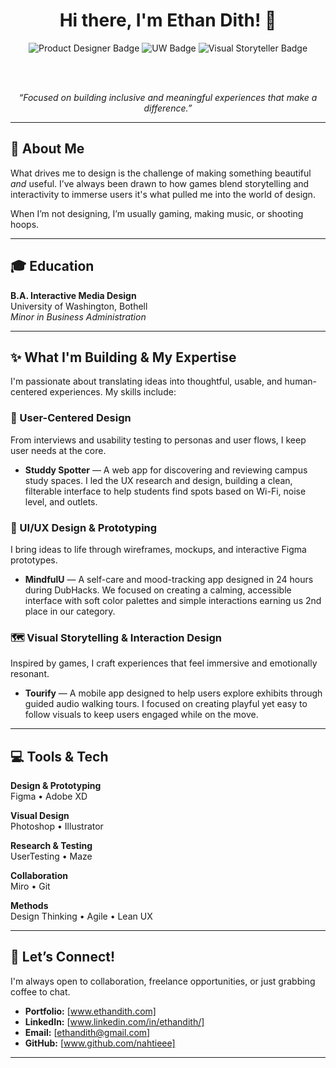 <h1 align="center">Hi there, I'm Ethan Dith! 👋</h1>

<div align="center">

<img src="https://img.shields.io/badge/Product%20Designer-Seattle-blue?style=for-the-badge&logo=figma&logoColor=white" alt="Product Designer Badge"/>
<img src="https://img.shields.io/badge/Interactive%20Media%20Design-UW%20Alum-green?style=for-the-badge&logo=react&logoColor=white" alt="UW Badge"/>
<img src="https://img.shields.io/badge/Visual%20Storyteller-Creative-orange?style=for-the-badge&logo=sketch&logoColor=white" alt="Visual Storyteller Badge"/>

<br><br>

<i>“Focused on building inclusive and meaningful experiences that make a difference.”</i>

</div>

---

## 🚀 About Me

What drives me to design is the challenge of making something beautiful *and* useful. I’ve always been drawn to how games blend storytelling and interactivity to immerse users it's what pulled me into the world of design.

When I’m not designing, I’m usually gaming, making music, or shooting hoops.

---

## 🎓 Education

**B.A. Interactive Media Design**  
University of Washington, Bothell  
*Minor in Business Administration*

---

## ✨ What I'm Building & My Expertise

I'm passionate about translating ideas into thoughtful, usable, and human-centered experiences. My skills include:

### 🧠 User-Centered Design  
From interviews and usability testing to personas and user flows, I keep user needs at the core.

- **Studdy Spotter** — A web app for discovering and reviewing campus study spaces. I led the UX research and design, building a clean, filterable interface to help students find spots based on Wi-Fi, noise level, and outlets.

### 🎨 UI/UX Design & Prototyping  
I bring ideas to life through wireframes, mockups, and interactive Figma prototypes.

- **MindfulU** — A self-care and mood-tracking app designed in 24 hours during DubHacks. We focused on creating a calming, accessible interface with soft color palettes and simple interactions earning us 2nd place in our category.

### 🗺️ Visual Storytelling & Interaction Design  
Inspired by games, I craft experiences that feel immersive and emotionally resonant.

- **Tourify** — A mobile app designed to help users explore exhibits through guided audio walking tours. I focused on creating playful yet easy to follow visuals to keep users engaged while on the move.

---

## 💻 Tools & Tech

**Design & Prototyping**  
Figma • Adobe XD  

**Visual Design**  
Photoshop • Illustrator

**Research & Testing**  
UserTesting • Maze

**Collaboration**  
Miro • Git

**Methods**  
Design Thinking • Agile • Lean UX

---

## 🤝 Let’s Connect!

I'm always open to collaboration, freelance opportunities, or just grabbing coffee to chat.

- **Portfolio:** [www.ethandith.com]  
- **LinkedIn:** [www.linkedin.com/in/ethandith/]  
- **Email:** [ethandith@gmail.com]  
- **GitHub:** [www.github.com/nahtieee]  

---

